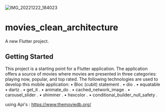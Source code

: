 ![IMG_20221222_184023](https://user-images.githubusercontent.com/79104875/209184395-958d3158-ef85-4c12-aa94-ecf970bc2f3a.jpg)
# movies_clean_architecture

A new Flutter project.

## Getting Started

This project is a starting point for a Flutter application. The application offers a source of movies where movies are presented in three categories: playing now, popular, and top rated.
The following technologies are used to develop this mobile application:
•	Bloc (cubit) statement .
•	dio .
•	equatable
• dartz .
•	get_it .
•	animate_do .
• cached_network_image .
•	carousel_slider .
•	shimmer .
•	hexcolor .
• conditional_builder_null_safety .

using Api's : https://www.themoviedb.org/
